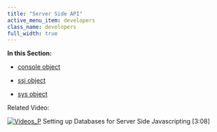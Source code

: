 ```yaml
---
title: "Server Side API"
active_menu_item: developers
class_name: developers
full_width: true
---
```



**In this Section:**

 - [console object](console-object/)

 - [ssj object](ssj-object/)

 - [sys object](sys-object/)

Related Video:

[![Videos\_P](/img/docs/videos_p.png)](http://www.youtube.com/v/vOOSCRbH6_Y?autoplay=1&hd=1&fs=1&showsearch=0&rel=0&) Setting up Databases for Server Side Javascripting [3:08]
